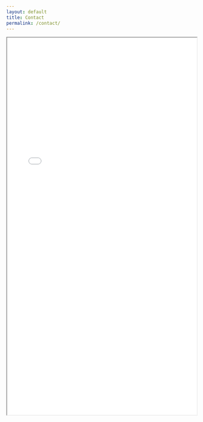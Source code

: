 ```yaml
---
layout: default
title: Contact
permalink: /contact/
---
```

<iframe src="/project/resume/index.html" width="100%" height="1000px">
